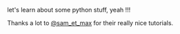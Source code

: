 let's learn about some python stuff, yeah !!!

Thanks a lot to [@sam_et_max](https://twitter.com/sam_et_max) for their really nice tutorials.

